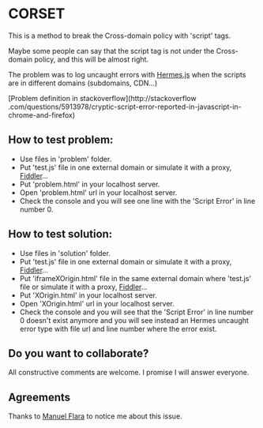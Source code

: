 # CORSET
This is a method to break the Cross-domain policy with 'script' tags.

Maybe some people can say that the script tag is not under the Cross-domain policy, and this will be almost right.

The problem was to log uncaught errors with [Hermes.js](https://github.com/tcorral/Hermes.js) when the scripts are in
 different domains (subdomains, CDN...)

[Problem definition in stackoverflow](http://stackoverflow
.com/questions/5913978/cryptic-script-error-reported-in-javascript-in-chrome-and-firefox)

## How to test problem:
* Use files in 'problem' folder.
* Put 'test.js' file in one external domain or simulate it with a proxy, [Fiddler](http://www.fiddler2.com/)...
* Put 'problem.html' in your localhost server.
* Open 'problem.html' url in your localhost server.
* Check the console and you will see one line with the 'Script Error' in line number 0.

## How to test solution:
* Use files in 'solution' folder.
* Put 'test.js' file in one external domain or simulate it with a proxy, [Fiddler](http://www.fiddler2.com/)...
* Put 'iframeXOrigin.html' file in the same external domain where 'test.js' file or simulate it with a proxy,
[Fiddler](http://www.fiddler2.com/)...
* Put 'XOrigin.html' in your localhost server.
* Open 'XOrigin.html' url in your localhost server.
* Check the console and you will see that the 'Script Error' in line number 0 doesn't exist anymore and you will see
instead an Hermes uncaught error type with file url and line number where the error exist.

## Do you want to collaborate?

All constructive comments are welcome. I promise I will answer everyone.

## Agreements

Thanks to [Manuel Flara](https://github.com/manuelflara) to notice me about this issue.